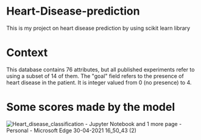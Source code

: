 # Heart-Disease-prediction
This is my project on heart disease prediction by using scikit learn library

# Context
This database contains 76 attributes, but all published experiments refer to using a subset of 14 of them. 
The "goal" field refers to the presence of heart disease in the patient. It is integer valued from 0 (no presence) to 4.

# Some scores made by the model
![Heart_disease_classification - Jupyter Notebook and 1 more page - Personal - Microsoft​ Edge 30-04-2021 16_50_43 (2)](https://user-images.githubusercontent.com/64539670/116689915-4c1d0d80-a9d6-11eb-8db9-e80ebe2aae7b.png)

